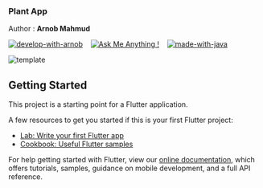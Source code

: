 ### Plant App
Author : **Arnob Mahmud**

[![develop-with-arnob](https://img.shields.io/badge/Develop%20with-Arnob%20Mahmud-1f425f.svg)](https://github.com/ArnobMahmud/) &nbsp;&nbsp;
[![Ask Me Anything !](https://img.shields.io/badge/Ask%20me-anything-1abc9c.svg)](https://www.facebook.com/arnob.mahmud.am/) &nbsp;&nbsp;
[![made-with-java](https://img.shields.io/badge/Made%20by-Dart-1f425f.svg)](https://flutter.dev/)

![template](https://user-images.githubusercontent.com/60808266/97144533-d1590880-178e-11eb-906a-95f90c96fe94.jpg)

## Getting Started

This project is a starting point for a Flutter application.

A few resources to get you started if this is your first Flutter project:

- [Lab: Write your first Flutter app](https://flutter.dev/docs/get-started/codelab)
- [Cookbook: Useful Flutter samples](https://flutter.dev/docs/cookbook)

For help getting started with Flutter, view our
[online documentation](https://flutter.dev/docs), which offers tutorials,
samples, guidance on mobile development, and a full API reference.
